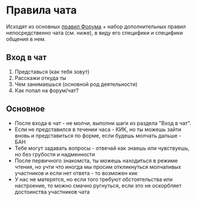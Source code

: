 # Правила чата
Исходят из основных [правил Форума](https://github.com/m0zgen/forum-chat-rules/blob/master/Forum-rules.md) + набор дополнительных правил непосредственно чата (см. ниже), в виду его специфики и специфики общения в нем.
## Вход в чат
1. Представься (как тебя зовут)
2. Расскажи откуда ты
3. Чем занимаешься (основной род деятельности)
4. Как попал на форум/чат?
## Основное
* После входа в чат - не молчи, выполни шаги из раздела "Вход в чат".
* Если не представился в течении часа - КИК, но ты можешь зайти вновь и представиться по форме, если будешь молчать дальше - БАН
* Тебе могут задавать вопросы - отвечай как знаешь или чувствуешь, но без грубости и надменности
* После первичного знакомста, ты можешь находиться в режиме чтения, но учти что иногда мы просим откликнуться молчаливых участников и если нет ответа - то возможен кик
* У нас не матерятся, но если того требуют обстоятельства или настроение, то можно смачно ругнуться, если это не оскорбляет достоинства участников чата